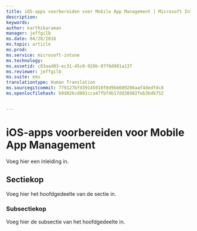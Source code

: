 ```yaml
---
title: iOS-apps voorbereiden voor Mobile App Management | Microsoft Intune
description: 
keywords: 
author: karthikaraman
manager: jeffgilb
ms.date: 04/28/2016
ms.topic: article
ms.prod: 
ms.service: microsoft-intune
ms.technology: 
ms.assetid: c83aad03-ec31-45c0-920b-07f8d981a137
ms.reviewer: jeffgilb
ms.suite: ems
translationtype: Human Translation
ms.sourcegitcommit: 779127bfd39145010f0d9b6609286aaf4dedfdc8
ms.openlocfilehash: b9d826cd801cca47fbf4b17dd38982feb3bdb752


---
```


# iOS-apps voorbereiden voor Mobile App Management
Voeg hier een inleiding in.

## Sectiekop
Voeg hier het hoofdgedeelte van de sectie in.

### Subsectiekop
Voeg hier de subsectie van het hoofdgedeelte in.




<!--HONumber=Jun16_HO4-->


